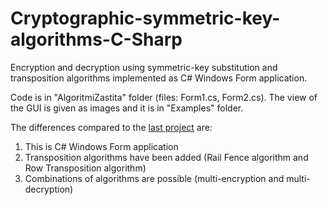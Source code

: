 # Cryptographic-symmetric-key-algorithms-C-Sharp
Encryption and decryption using symmetric-key substitution and transposition algorithms implemented as C# Windows Form application.

Code is in "AlgoritmiZastita" folder (files: Form1.cs, Form2.cs).
The view of the GUI is given as images and it is in "Examples" folder.

The differences compared to the [last project](https://github.com/LukaSimovic/Cryptographic-symmetric-key-algorithms) are:

1. This is C# Windows Form application
2. Transposition algorithms have been added (Rail Fence algorithm and Row Transposition algorithm)
3. Combinations of algorithms are possible (multi-encryption and multi-decryption)
